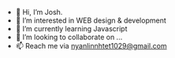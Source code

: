 - 👋 Hi, I’m Josh.
- 👀 I’m interested in WEB design & development
- 🌱 I’m currently learning Javascript
- 💞️ I’m looking to collaborate on ...
- 📫 Reach me via nyanlinnhtet1029@gmail.com
